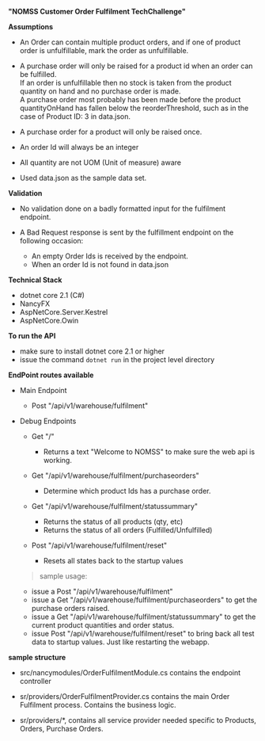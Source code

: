 **__"NOMSS Customer Order Fulfilment TechChallenge"__** 

**Assumptions**
- An Order can contain multiple product orders,
  and if one of product order is unfulfillable, mark the order as unfulfillable.

- A purchase order will only be raised for a product id when an order can be fulfilled.   
  If an order is unfulfillable then no stock is taken from the product quantity on hand and no purchase order is made.  
  A purchase order most probably has been made before the product quantityOnHand has fallen below the reorderThreshold,
  such as in the case of Product ID: 3 in data.json.

- A purchase order for a product will only be raised once.

- An order Id will always be an integer

- All quantity are not UOM (Unit of measure) aware

- Used data.json as the sample data set.

**Validation**
- No validation done on a badly formatted input for the fulfilment endpoint.

- A Bad Request response is sent by the fulfillment endpoint on the following occasion:
  - An empty Order Ids is received by the endpoint.
  - When an order Id is not found in data.json
  
      
**Technical Stack**
- dotnet core 2.1 (C#)
- NancyFX
- AspNetCore.Server.Kestrel
- AspNetCore.Owin

**To run the API**
- make sure to install dotnet core 2.1 or higher
- issue the command ```dotnet run``` in the project level directory

**EndPoint routes available**
- Main Endpoint 
  - Post "/api/v1/warehouse/fulfilment"  

- Debug Endpoints
  - Get "/" 
    -  Returns a text "Welcome to NOMSS" to make sure the web api is working.

  - Get "/api/v1/warehouse/fulfilment/purchaseorders"
    -  Determine which product Ids has a purchase order. 
  
  - Get "/api/v1/warehouse/fulfilment/statussummary"
    -  Returns the status of all products (qty, etc)
    -  Returns the status of all orders (Fulfilled/Unfulfilled)

  - Post "/api/v1/warehouse/fulfilment/reset"
    -  Resets all states back to the startup values
    
  > sample usage:
    - issue a Post "/api/v1/warehouse/fulfilment"  
    - issue a Get "/api/v1/warehouse/fulfilment/purchaseorders" to get the purchase orders raised.
    - issue a Get "/api/v1/warehouse/fulfilment/statussummary" to get the current product quantities and order status.
    - issue Post "/api/v1/warehouse/fulfilment/reset" to bring back all test data
      to startup values.  Just like restarting the webapp. 

**sample structure**
- src/nancymodules/OrderFulfilmentModule.cs contains the endpoint controller
- sr/providers/OrderFulfilmentProvider.cs contains the main Order
  Fulfilment process.  Contains the business logic.

- sr/providers/*, contains all service provider needed specific to 
  Products, Orders, Purchase Orders.  

